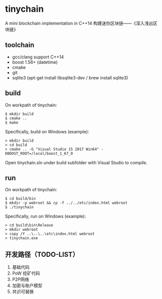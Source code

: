 # tinychain
A mini blockchain implementation in C++14
构建迷你区块链——《深入浅出区块链》

## toolchain
* gcc/clang support C++14
* boost 1.56+ (datetime)
* cmake
* git
* sqlite3 (apt-get install libsqlite3-dev / brew install sqlite3)

## build
On workpath of tinychain:
```
$ mkdir build
$ cmake ..
$ make
```

Specifically, build on Windows (example):
```
> mkdir build
> cd build
> cmake .. -G "Visual Studio 15 2017 Win64" -DBOOST_ROOT=/local/boost_1_67_0
```
Open tinychain.sln under build subfolder with Visual Studio to compile.

## run
On workpath of tinychain:
```
$ cd build/bin
$ mkdir -p webroot && cp -f ../../etc/index.html webroot
$ ./tinychain
```

Specifically, run on Windows (example):
```
> cd build\bin\Release
> mkdir webroot
> copy /Y ..\..\..\etc\index.html webroot
> tinychain.exe
```

## 开发路径（TODO-LIST）
1. 基础代码
1. PoW 挖矿代码
1. P2P网络
1. 加密与账户模型
1. 共识可替换
